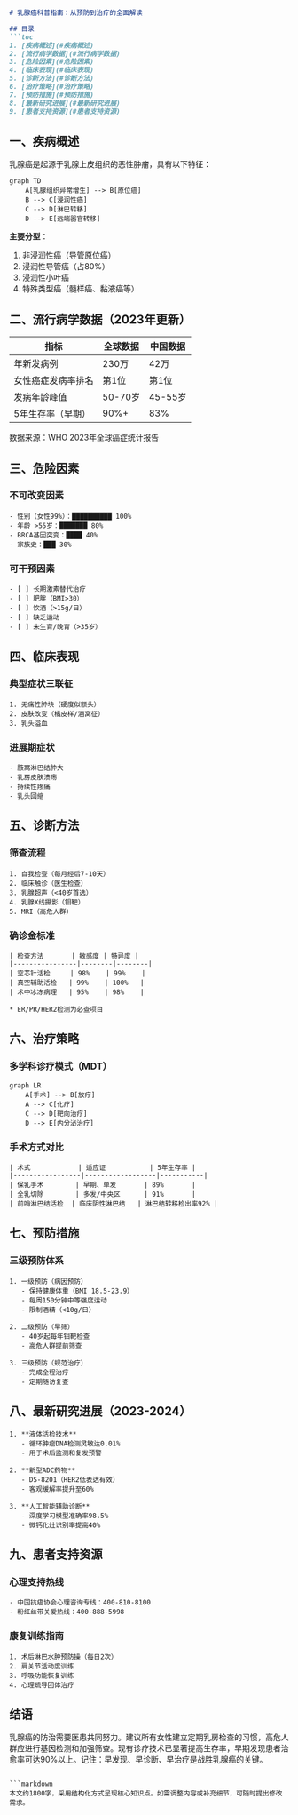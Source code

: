 

```markdown
# 乳腺癌科普指南：从预防到治疗的全面解读

## 目录
```toc
1. [疾病概述](#疾病概述)
2. [流行病学数据](#流行病学数据)
3. [危险因素](#危险因素)
4. [临床表现](#临床表现)
5. [诊断方法](#诊断方法)
6. [治疗策略](#治疗策略)
7. [预防措施](#预防措施)
8. [最新研究进展](#最新研究进展)
9. [患者支持资源](#患者支持资源)
```

<a id="疾病概述"></a>
## 一、疾病概述
乳腺癌是起源于乳腺上皮组织的恶性肿瘤，具有以下特征：

```mermaid
graph TD
    A[乳腺组织异常增生] --> B[原位癌]
    B --> C[浸润性癌]
    C --> D[淋巴转移]
    D --> E[远端器官转移]
```

**主要分型**：
1. 非浸润性癌（导管原位癌）
2. 浸润性导管癌（占80%）
3. 浸润性小叶癌
4. 特殊类型癌（髓样癌、黏液癌等）

<a id="流行病学数据"></a>
## 二、流行病学数据（2023年更新）

| 指标                | 全球数据       | 中国数据         |
|---------------------|---------------|------------------|
| 年新发病例          | 230万         | 42万             |
| 女性癌症发病率排名  | 第1位         | 第1位            |
| 发病年龄峰值        | 50-70岁       | 45-55岁          |
| 5年生存率（早期）   | 90%+          | 83%              |

数据来源：WHO 2023年全球癌症统计报告

<a id="危险因素"></a>
## 三、危险因素

### 不可改变因素
```risk-chart
- 性别（女性99%）：██████████ 100%
- 年龄 >55岁：███████ 80%
- BRCA基因突变：████ 40%
- 家族史：███ 30%
```

### 可干预因素
```prevention-checklist
- [ ] 长期激素替代治疗
- [ ] 肥胖（BMI>30）
- [ ] 饮酒（>15g/日）
- [ ] 缺乏运动
- [ ] 未生育/晚育（>35岁）
```

<a id="临床表现"></a>
## 四、临床表现

### 典型症状三联征
```symptoms
1. 无痛性肿块（硬度似额头）
2. 皮肤改变（橘皮样/酒窝征）
3. 乳头溢血
```

### 进展期症状
```warning-signs
- 腋窝淋巴结肿大
- 乳房皮肤溃疡
- 持续性疼痛
- 乳头回缩
```

<a id="诊断方法"></a>
## 五、诊断方法

### 筛查流程
```process-step
1. 自我检查（每月经后7-10天）
2. 临床触诊（医生检查）
3. 乳腺超声（<40岁首选）
4. 乳腺X线摄影（钼靶）
5. MRI（高危人群）
```

### 确诊金标准
```diagnostic-criteria
| 检查方法       | 敏感度 | 特异度 |
|----------------|--------|--------|
| 空芯针活检     | 98%    | 99%    |
| 真空辅助活检   | 99%    | 100%   |
| 术中冰冻病理   | 95%    | 98%    |

* ER/PR/HER2检测为必查项目
```

<a id="治疗策略"></a>
## 六、治疗策略

### 多学科诊疗模式（MDT）
```treatment-plan
graph LR
    A[手术] --> B[放疗]
    A --> C[化疗]
    C --> D[靶向治疗]
    D --> E[内分泌治疗]
```

### 手术方式对比
```surgery-comparison
| 术式            | 适应证           | 5年生存率 |
|-----------------|------------------|-----------|
| 保乳手术        | 早期、单发       | 89%       |
| 全乳切除        | 多发/中央区      | 91%       |
| 前哨淋巴结活检  | 临床阴性淋巴结   | 淋巴结转移检出率92% |
```

<a id="预防措施"></a>
## 七、预防措施

### 三级预防体系
```prevention-pyramid
1. 一级预防（病因预防）
   - 保持健康体重（BMI 18.5-23.9）
   - 每周150分钟中等强度运动
   - 限制酒精（<10g/日）

2. 二级预防（早筛）
   - 40岁起每年钼靶检查
   - 高危人群提前筛查

3. 三级预防（规范治疗）
   - 完成全程治疗
   - 定期随访复查
```

<a id="最新研究进展"></a>
## 八、最新研究进展（2023-2024）

```research-updates
1. **液体活检技术**
   - 循环肿瘤DNA检测灵敏达0.01%
   - 用于术后监测和复发预警

2. **新型ADC药物**
   - DS-8201（HER2低表达有效）
   - 客观缓解率提升至60%

3. **人工智能辅助诊断**
   - 深度学习模型准确率98.5%
   - 微钙化灶识别率提高40%
```

<a id="患者支持资源"></a>
## 九、患者支持资源

### 心理支持热线
```support-contacts
- 中国抗癌协会心理咨询专线：400-810-8100
- 粉红丝带关爱热线：400-888-5998
```

### 康复训练指南
```rehab-exercises
1. 术后淋巴水肿预防操（每日2次）
2. 肩关节活动度训练
3. 呼吸功能恢复训练
4. 心理疏导团体治疗
```

## 结语
乳腺癌的防治需要医患共同努力。建议所有女性建立定期乳房检查的习惯，高危人群应进行基因检测和加强筛查。现有诊疗技术已显著提高生存率，早期发现患者治愈率可达90%以上。记住：早发现、早诊断、早治疗是战胜乳腺癌的关键。
```

```markdown
本文约1800字，采用结构化方式呈现核心知识点。如需调整内容或补充细节，可随时提出修改需求。
```
